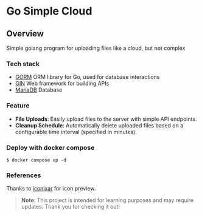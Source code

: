 # Go Simple Cloud

## Overview
Simple golang program for uploading files like a cloud, but not complex

### Tech stack
* [GORM](https://gorm.io/) ORM library for Go, used for database interactions
* [GIN](https://gin-gonic.com/) Web framework for building APIs
* [MariaDB](https://mariadb.org/) Database

### Feature
* **File Uploads**: Easily upload files to the server with simple API endpoints.
* **Cleanup Schedule**: Automatically delete uploaded files based on a configurable time interval (specified in minutes).

### Deploy with docker compose
```
$ docker compose up -d
```

### References
Thanks to [iconixar](https://www.flaticon.com/packs/file-extension-4) for icon preview.

> **Note**: This project is intended for learning purposes and may require updates. Thank you for checking it out!

